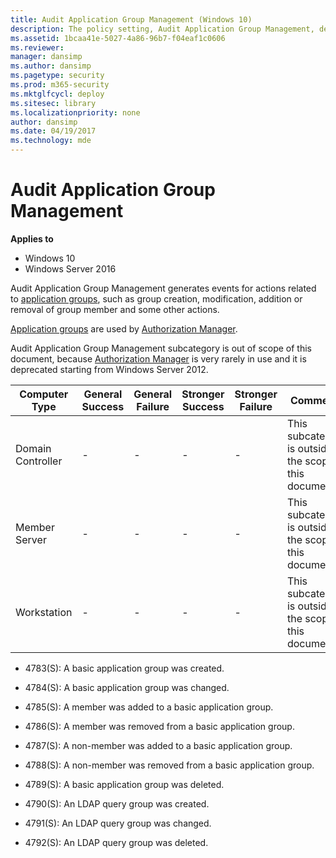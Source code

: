 ```yaml
---
title: Audit Application Group Management (Windows 10)
description: The policy setting, Audit Application Group Management, determines if audit events are generated when application group management tasks are performed.
ms.assetid: 1bcaa41e-5027-4a86-96b7-f04eaf1c0606
ms.reviewer: 
manager: dansimp
ms.author: dansimp
ms.pagetype: security
ms.prod: m365-security
ms.mktglfcycl: deploy
ms.sitesec: library
ms.localizationpriority: none
author: dansimp
ms.date: 04/19/2017
ms.technology: mde
---
```


# Audit Application Group Management

**Applies to**
-   Windows 10
-   Windows Server 2016

Audit Application Group Management generates events for actions related to [application groups](https://technet.microsoft.com/library/cc771579.aspx), such as group creation, modification, addition or removal of group member and some other actions.

[Application groups](https://technet.microsoft.com/library/cc771579.aspx) are used by [Authorization Manager](https://technet.microsoft.com/library/cc726036.aspx).

Audit Application Group Management subcategory is out of scope of this document, because [Authorization Manager](https://technet.microsoft.com/library/cc726036.aspx) is very rarely in use and it is deprecated starting from Windows Server 2012.

| Computer Type     | General Success | General Failure | Stronger Success | Stronger Failure | Comments                                                |
|-------------------|-----------------|-----------------|------------------|------------------|---------------------------------------------------------|
| Domain Controller | -               | -               | -                | -                | This subcategory is outside the scope of this document. |
| Member Server     | -               | -               | -                | -                | This subcategory is outside the scope of this document. |
| Workstation       | -               | -               | -                | -                | This subcategory is outside the scope of this document. |

- 4783(S): A basic application group was created.

- 4784(S): A basic application group was changed.

- 4785(S): A member was added to a basic application group.

- 4786(S): A member was removed from a basic application group.

- 4787(S): A non-member was added to a basic application group.

- 4788(S): A non-member was removed from a basic application group.

- 4789(S): A basic application group was deleted.

- 4790(S): An LDAP query group was created.

- 4791(S): An LDAP query group was changed.

- 4792(S): An LDAP query group was deleted.
